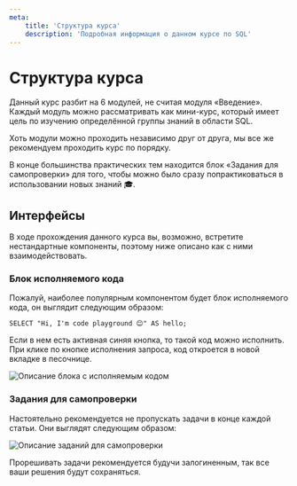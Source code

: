 ```yaml
---
meta:
    title: 'Структура курса'
    description: 'Подробная информация о данном курсе по SQL'
---
```


# Структура курса

Данный курс разбит на 6 модулей, не считая модуля «Введение». Каждый модуль можно рассматривать как мини-курс,
который имеет цель по изучению определённой группы знаний в области SQL.

Хоть модули можно проходить независимо друг от друга, мы все же рекомендуем проходить курс по порядку.

В конце большинства практических тем находится блок «Задания для самопроверки» для того, чтобы можно было сразу попрактиковаться в использовании
новых знаний 🎓.

## Интерфейсы

В ходе прохождения данного курса вы, возможно, встретите нестандартные компоненты, поэтому ниже описано как с ними взаимодействовать.

### Блок исполняемого кода

Пожалуй, наиболее популярным компонентом будет блок исполняемого кода, он выглядит следующим образом:

```sql-executable
SELECT "Hi, I'm code playground 😊" AS hello;
```

Если в нем есть активная синяя кнопка, то такой код можно исполнить. При клике по кнопке исполнения запроса, код откроется в новой вкладке в песочнице.

![Описание блока с исполняемым кодом](https://sql-academy.org/static/guidePage/intro-structure-of-course/ru_codeplayground_description.png 'Описание блока с исполняемым кодом')

### Задания для самопроверки

Настоятельно рекомендуется не пропускать задачи в конце каждой статьи. Они выглядят следующим образом:

![Описание заданий для самопроверки](https://sql-academy.org/static/guidePage/intro-structure-of-course/ru_exercises_description.png 'Описание заданий для самопроверки')

Прорешивать задачи рекомендуется будучи залогиненным, так все ваши решения будут сохраняться.
